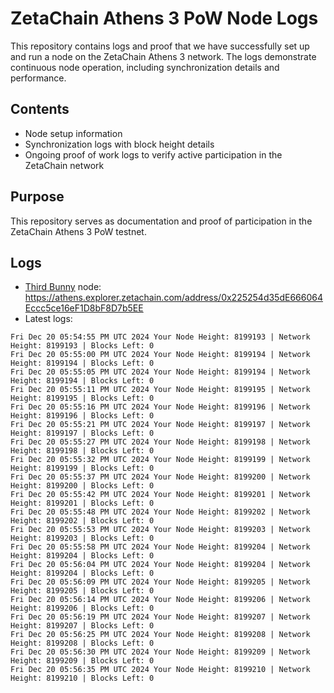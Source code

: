 # ZetaChain Athens 3 PoW Node Logs
This repository contains logs and proof that we have successfully set up and run a node on the ZetaChain Athens 3 network. The logs demonstrate continuous node operation, including synchronization details and performance.

## Contents
- Node setup information
- Synchronization logs with block height details
- Ongoing proof of work logs to verify active participation in the ZetaChain network

## Purpose
This repository serves as documentation and proof of participation in the ZetaChain Athens 3 PoW testnet.

## Logs

- [Third Bunny](https://thirdbunny.xyz/) node: https://athens.explorer.zetachain.com/address/0x225254d35dE666064Eccc5ce16eF1D8bF8D7b5EE
- Latest logs:
```
Fri Dec 20 05:54:55 PM UTC 2024 Your Node Height: 8199193 | Network Height: 8199193 | Blocks Left: 0
Fri Dec 20 05:55:00 PM UTC 2024 Your Node Height: 8199194 | Network Height: 8199194 | Blocks Left: 0
Fri Dec 20 05:55:05 PM UTC 2024 Your Node Height: 8199194 | Network Height: 8199194 | Blocks Left: 0
Fri Dec 20 05:55:11 PM UTC 2024 Your Node Height: 8199195 | Network Height: 8199195 | Blocks Left: 0
Fri Dec 20 05:55:16 PM UTC 2024 Your Node Height: 8199196 | Network Height: 8199196 | Blocks Left: 0
Fri Dec 20 05:55:21 PM UTC 2024 Your Node Height: 8199197 | Network Height: 8199197 | Blocks Left: 0
Fri Dec 20 05:55:27 PM UTC 2024 Your Node Height: 8199198 | Network Height: 8199198 | Blocks Left: 0
Fri Dec 20 05:55:32 PM UTC 2024 Your Node Height: 8199199 | Network Height: 8199199 | Blocks Left: 0
Fri Dec 20 05:55:37 PM UTC 2024 Your Node Height: 8199200 | Network Height: 8199200 | Blocks Left: 0
Fri Dec 20 05:55:42 PM UTC 2024 Your Node Height: 8199201 | Network Height: 8199201 | Blocks Left: 0
Fri Dec 20 05:55:48 PM UTC 2024 Your Node Height: 8199202 | Network Height: 8199202 | Blocks Left: 0
Fri Dec 20 05:55:53 PM UTC 2024 Your Node Height: 8199203 | Network Height: 8199203 | Blocks Left: 0
Fri Dec 20 05:55:58 PM UTC 2024 Your Node Height: 8199204 | Network Height: 8199204 | Blocks Left: 0
Fri Dec 20 05:56:04 PM UTC 2024 Your Node Height: 8199204 | Network Height: 8199204 | Blocks Left: 0
Fri Dec 20 05:56:09 PM UTC 2024 Your Node Height: 8199205 | Network Height: 8199205 | Blocks Left: 0
Fri Dec 20 05:56:14 PM UTC 2024 Your Node Height: 8199206 | Network Height: 8199206 | Blocks Left: 0
Fri Dec 20 05:56:19 PM UTC 2024 Your Node Height: 8199207 | Network Height: 8199207 | Blocks Left: 0
Fri Dec 20 05:56:25 PM UTC 2024 Your Node Height: 8199208 | Network Height: 8199208 | Blocks Left: 0
Fri Dec 20 05:56:30 PM UTC 2024 Your Node Height: 8199209 | Network Height: 8199209 | Blocks Left: 0
Fri Dec 20 05:56:35 PM UTC 2024 Your Node Height: 8199210 | Network Height: 8199210 | Blocks Left: 0
```
